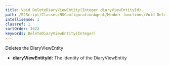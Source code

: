 ```yaml
---
title: Void DeleteDiaryViewEntity(Integer diaryViewEntityId)
path: /EJScript/Classes/NSConfigurationAgent/Member functions/Void DeleteDiaryViewEntity(Integer p_0)
intellisense: 1
classref: 1
sortOrder: 1622
keywords: DeleteDiaryViewEntity(Integer)
---
```



Deletes the DiaryViewEntity



* **diaryViewEntityId:** The identity of the DiaryViewEntity


